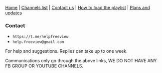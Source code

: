 [Home](https://freeview.github.io/iptv) | [Channels list](https://freeview.github.io/iptv/pages/channels.html) | [Contact us](https://freeview.github.io/iptv/pages/contact.html) | [How to load the playlist](https://freeview.github.io/iptv/pages/howto.html) | [Plans and updates](https://trello.com/b/Tvem1YJd/malaysia-freeview-iptv) 

### Contact

* `https://t.me/helpfreeview`
* `help.freeview@gmail.com`

For help and suggestions. Replies can take up to one week.

Communications only go through the above links, WE DO NOT HAVE ANY FB GROUP OR YOUTUBE CHANNELS. 
